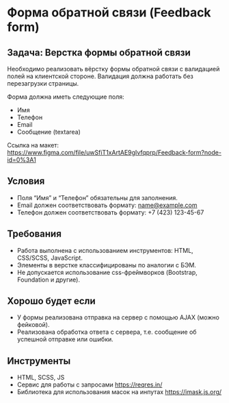 # Форма обратной связи (Feedback form)

## Задача: Верстка формы обратной связи

Необходимо реализовать вёрстку формы обратной связи с валидацией полей на клиентской стороне. Валидация должна работать без перезагрузки страницы.

Форма должна иметь следующие поля:

- Имя
- Телефон
- Email
- Сообщение (textarea)

Ссылка на макет: https://www.figma.com/file/uwSfiT1xArtAE9gIvfqprp/Feedback-form?node-id=0%3A1

## Условия

- Поля “Имя” и “Телефон” обязательны для заполнения.
- Email должен соответствовать формату: [name@example.com](mailto:name@example.com)
- Телефон должен соответствовать формату: +7 (423) 123-45-67

## Требования

- Работа выполнена с использованием инструментов: HTML, CSS/SCSS, JavaScript.
- Элементы в верстке классифицированы по аналогии с БЭМ.
- Не допускается использование css-фреймворков (Bootstrap, Foundation и другие).

## Хорошо будет если

- У формы реализована отправка на сервер c помощью AJAX (можно фейковой).
- Реализована обработка ответа с сервера, т.е. сообщение об успешной отправке или ошибки.

## Инструменты

- HTML, SCSS, JS
- Сервис для работы с запросами https://reqres.in/
- Библиотека для использования масок на инпутах https://imask.js.org/

